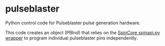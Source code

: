 # pulseblaster
Python control code for Pulseblaster pulse generation hardware.

This code creates an object (PBInd) that relies on the [SpinCore spinapi.py wrapper](http://www.spincore.com/support/SpinAPI_Python_Wrapper/spinapi.py) to program individual pulseblaster pins independently.

